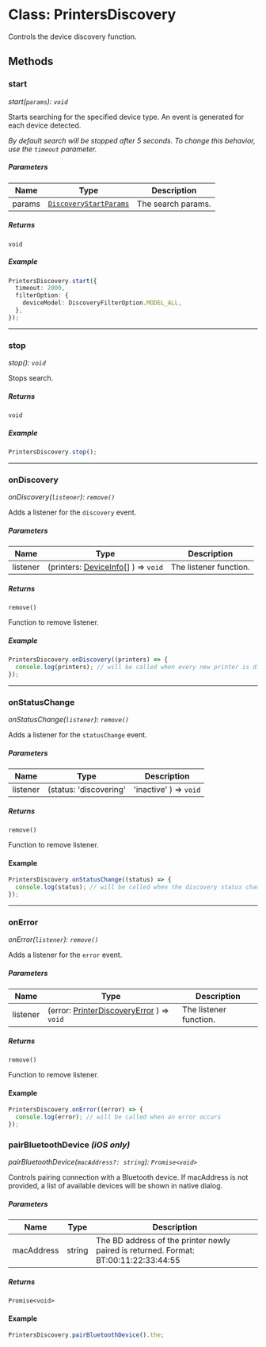 # Class: PrintersDiscovery
Controls the device discovery function.

## Methods
### start

*start(`params`): `void`*

Starts searching for the specified device type. An event is generated for each device detected.

*By default search will be stopped after 5 seconds. To change this behavior, use the `timeout` parameter.*

##### Parameters

| **Name** | **Type** | **Description** |
| --- | --- | --- |
| params | [`DiscoveryStartParams`](../interfaces/discoveryStartParams.md) | The search params. |

##### Returns

`void`

##### Example

```typescript
PrintersDiscovery.start({
  timeout: 2000,
  filterOption: {
    deviceModel: DiscoveryFilterOption.MODEL_ALL,
  },
});
```

---

### stop

*stop(): `void`*

Stops search.

##### Returns

`void`


##### Example

```typescript
PrintersDiscovery.stop();
```

---

### onDiscovery

*onDiscovery(`listener`): `remove()`*

Adds a listener for the `discovery` event.

##### Parameters

| **Name** | **Type** | **Description** |
| --- | --- | --- |
| listener | (printers: [DeviceInfo](../interfaces/deviceInfo.md)[] ) => `void` | The listener function. |

##### Returns

`remove()`

Function to remove listener.


##### Example

```typescript
PrintersDiscovery.onDiscovery((printers) => {
  console.log(printers); // will be called when every new printer is discovered
});
```

---

### onStatusChange

*onStatusChange(`listener`): `remove()`*

Adds a listener for the `statusChange` event.

##### Parameters

| **Name** | **Type** | **Description** |
| --- | --- | --- |
| listener | (status: 'discovering' | 'inactive' ) => `void` | The listener function. |

##### Returns

`remove()`

Function to remove listener.

#### Example

```typescript
PrintersDiscovery.onStatusChange((status) => {
  console.log(status); // will be called when the discovery status changes
});
```
---

### onError

*onError(`listener`): `remove()`*

Adds a listener for the `error` event.

##### Parameters

| **Name** | **Type** | **Description** |
| --- | --- | --- |
| listener | (error: [PrinterDiscoveryError](../interfaces/printerDiscoveryError.md) ) => `void` | The listener function. |

##### Returns

`remove()`

Function to remove listener.

#### Example

```typescript
PrintersDiscovery.onError((error) => {
  console.log(error); // will be called when an error occurs
});
```

### pairBluetoothDevice *(iOS only)*

*pairBluetoothDevice(`macAddress?: string`): `Promise<void>`*

Controls pairing connection with a Bluetooth device. If macAddress is not provided, a list of available devices will be shown in native dialog.

##### Parameters

| **Name** | **Type** | **Description** |
| --- | --- | --- |
| macAddress | string | The BD address of the printer newly paired is returned. Format: BT:00:11:22:33:44:55 |

##### Returns

`Promise<void>`

#### Example

```typescript
PrintersDiscovery.pairBluetoothDevice().the;
```
